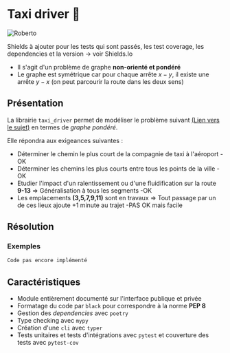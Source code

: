 # Taxi driver :taxi:

![Roberto](http://www.parisfaitsoncinema.com/cache/media/de-niro-590/cr%2C640%2C450-7f7085.jpg)

Shields à ajouter pour les tests qui sont passés, les test coverage, les dependencies et la version -> voir Shields.Io

- Il s'agit d'un problème de graphe **non-orienté et pondéré** 
- Le graphe est symétrique car pour chaque arrête $x - y$, il existe une arrête $y-x$ (on peut parcourir la route dans les deux sens)

## Présentation

La librairie `taxi_driver` permet de modéliser le problème suivant [(Lien vers le sujet)](https://github.com/CDucloux/Taxi-company/blob/main/Sujet.md) en termes de *graphe pondéré*.

Elle répondra aux exigeances suivantes :
- Déterminer le chemin le plus court de la compagnie de taxi à l'aéroport -OK
- Déterminer les chemins les plus courts entre tous les points de la ville -OK
- Etudier l'impact d'un ralentissement ou d'une fluidification sur la route **9-13** $\Rightarrow$ Généralisation à tous les segments -OK
- Les emplacements **(3,5,7,9,11)** sont en travaux $\Rightarrow$ Tout passage par un de ces lieux ajoute +1 minute au trajet -PAS OK mais facile

## Résolution



### Exemples

```python
Code pas encore implémenté
```

## Caractéristiques

- Module entièrement documenté sur l'interface publique et privée
- Formatage du code par `black` pour correspondre à la norme **PEP 8**
- Gestion des *dependencies* avec `poetry`
- Type checking avec `mypy`
- Création d'une `cli` avec `typer`
- Tests unitaires et tests d'intégrations avec `pytest` et couverture des tests avec `pytest-cov`

